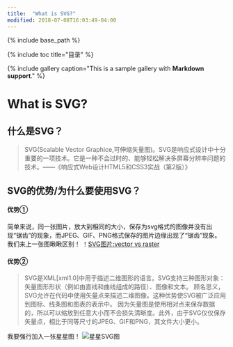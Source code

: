 ```yaml
---
title:  "What is SVG?"
modified: 2018-07-08T16:03:49-04:00
---
```

{% include base_path %}
 	 	  
{% include toc title="目录" %}
 	 	  
{% include gallery caption="This is a sample gallery with **Markdown support**." %}
# What is SVG?
## 什么是SVG？
> SVG(Scalable Vector Graphice,可伸缩矢量图)。SVG是响应式设计中十分重要的一项技术。它是一种不会过时的、能够轻松解决多屏幕分辨率问题的技术。——《响应式Web设计HTML5和CSS3实战（第2版）》

## SVG的优势/为什么要使用SVG？
#### 优势①
简单来说，同一张图片，放大到相同的大小，保存为svg格式的图像并没有出现“锯齿”的现象，而JPEG、GIF、PNG格式保存的图片边缘出现了“锯齿”现象。
我们来上一张图瞅瞅区别！
！[SVG图片:vector vs raster](http://beyourowngraphicdesigner.co.uk/wp-content/uploads/2015/02/Vector-vs-Raster-25.png)
#### 优势②
> SVG是XML[xml1.0]中用于描述二维图形的语言。SVG支持三种图形对象：矢量图形形状（例如由直线和曲线组成的路径）、图像和文本。
  顾名思义，SVG允许在代码中使用矢量点来描述二维图像。这种优势使SVG被广泛应用到图标、线条图和图表的表示中。
 因为矢量图是使用相对点来保存数据的，所以可以缩放到任意大小而不会损失清晰度。此外，由于SVG仅仅保存矢量点，相比于同等尺寸的JPEG、GIF和PNG，其文件大小更小。

我要强行加入一张星星图！
![星星SVG图](/minimal-mistakes/images/Star.svg) 